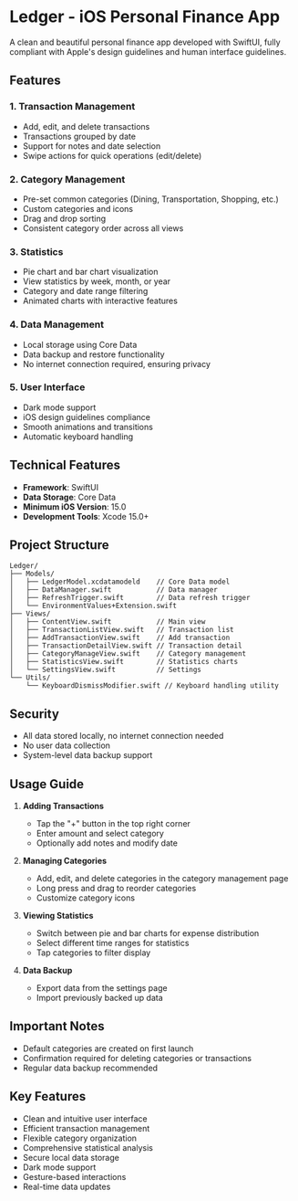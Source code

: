 # Ledger - iOS Personal Finance App

A clean and beautiful personal finance app developed with SwiftUI, fully compliant with Apple's design guidelines and human interface guidelines.

## Features

### 1. Transaction Management
- Add, edit, and delete transactions
- Transactions grouped by date
- Support for notes and date selection
- Swipe actions for quick operations (edit/delete)

### 2. Category Management
- Pre-set common categories (Dining, Transportation, Shopping, etc.)
- Custom categories and icons
- Drag and drop sorting
- Consistent category order across all views

### 3. Statistics
- Pie chart and bar chart visualization
- View statistics by week, month, or year
- Category and date range filtering
- Animated charts with interactive features

### 4. Data Management
- Local storage using Core Data
- Data backup and restore functionality
- No internet connection required, ensuring privacy

### 5. User Interface
- Dark mode support
- iOS design guidelines compliance
- Smooth animations and transitions
- Automatic keyboard handling

## Technical Features

- **Framework**: SwiftUI
- **Data Storage**: Core Data
- **Minimum iOS Version**: 15.0
- **Development Tools**: Xcode 15.0+

## Project Structure

```
Ledger/
├── Models/
│   ├── LedgerModel.xcdatamodeld    // Core Data model
│   ├── DataManager.swift           // Data manager
│   ├── RefreshTrigger.swift        // Data refresh trigger
│   └── EnvironmentValues+Extension.swift
├── Views/
│   ├── ContentView.swift           // Main view
│   ├── TransactionListView.swift   // Transaction list
│   ├── AddTransactionView.swift    // Add transaction
│   ├── TransactionDetailView.swift // Transaction detail
│   ├── CategoryManageView.swift    // Category management
│   ├── StatisticsView.swift        // Statistics charts
│   └── SettingsView.swift          // Settings
└── Utils/
    └── KeyboardDismissModifier.swift // Keyboard handling utility
```

## Security

- All data stored locally, no internet connection needed
- No user data collection
- System-level data backup support

## Usage Guide

1. **Adding Transactions**
   - Tap the "+" button in the top right corner
   - Enter amount and select category
   - Optionally add notes and modify date

2. **Managing Categories**
   - Add, edit, and delete categories in the category management page
   - Long press and drag to reorder categories
   - Customize category icons

3. **Viewing Statistics**
   - Switch between pie and bar charts for expense distribution
   - Select different time ranges for statistics
   - Tap categories to filter display

4. **Data Backup**
   - Export data from the settings page
   - Import previously backed up data

## Important Notes

- Default categories are created on first launch
- Confirmation required for deleting categories or transactions
- Regular data backup recommended

## Key Features

- Clean and intuitive user interface
- Efficient transaction management
- Flexible category organization
- Comprehensive statistical analysis
- Secure local data storage
- Dark mode support
- Gesture-based interactions
- Real-time data updates 